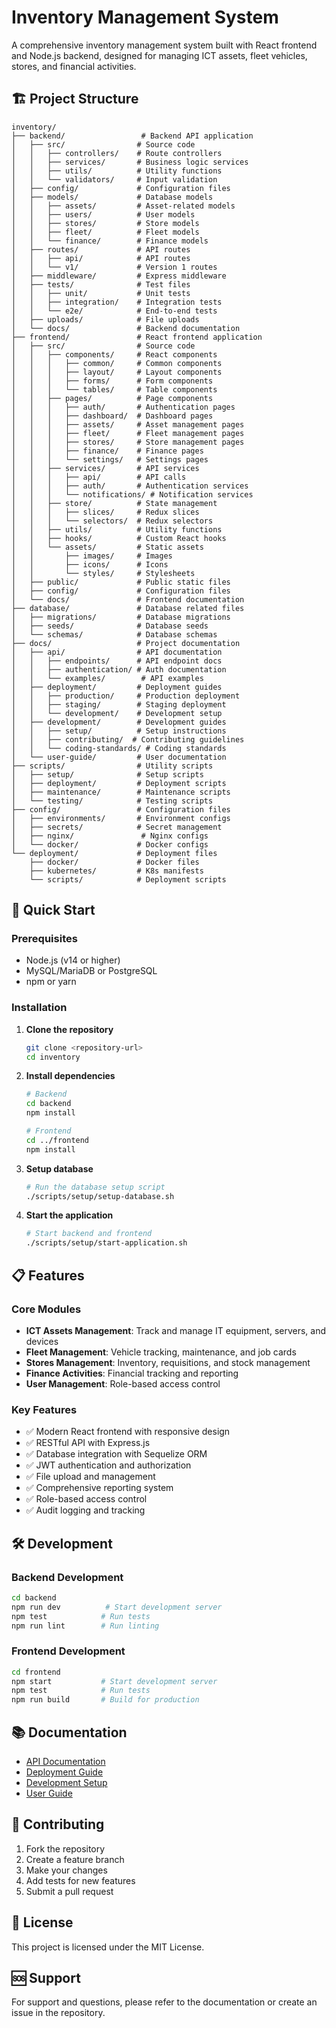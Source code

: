 # Inventory Management System

A comprehensive inventory management system built with React frontend and Node.js backend, designed for managing ICT assets, fleet vehicles, stores, and financial activities.

## 🏗️ Project Structure

```
inventory/
├── backend/                 # Backend API application
│   ├── src/                # Source code
│   │   ├── controllers/    # Route controllers
│   │   ├── services/       # Business logic services
│   │   ├── utils/          # Utility functions
│   │   └── validators/     # Input validation
│   ├── config/             # Configuration files
│   ├── models/             # Database models
│   │   ├── assets/         # Asset-related models
│   │   ├── users/          # User models
│   │   ├── stores/         # Store models
│   │   ├── fleet/          # Fleet models
│   │   └── finance/        # Finance models
│   ├── routes/             # API routes
│   │   ├── api/            # API routes
│   │   └── v1/             # Version 1 routes
│   ├── middleware/         # Express middleware
│   ├── tests/              # Test files
│   │   ├── unit/           # Unit tests
│   │   ├── integration/    # Integration tests
│   │   └── e2e/            # End-to-end tests
│   ├── uploads/            # File uploads
│   └── docs/               # Backend documentation
├── frontend/               # React frontend application
│   ├── src/                # Source code
│   │   ├── components/     # React components
│   │   │   ├── common/     # Common components
│   │   │   ├── layout/     # Layout components
│   │   │   ├── forms/      # Form components
│   │   │   └── tables/     # Table components
│   │   ├── pages/          # Page components
│   │   │   ├── auth/       # Authentication pages
│   │   │   ├── dashboard/  # Dashboard pages
│   │   │   ├── assets/     # Asset management pages
│   │   │   ├── fleet/      # Fleet management pages
│   │   │   ├── stores/     # Store management pages
│   │   │   ├── finance/    # Finance pages
│   │   │   └── settings/   # Settings pages
│   │   ├── services/       # API services
│   │   │   ├── api/        # API calls
│   │   │   ├── auth/       # Authentication services
│   │   │   └── notifications/ # Notification services
│   │   ├── store/          # State management
│   │   │   ├── slices/     # Redux slices
│   │   │   └── selectors/  # Redux selectors
│   │   ├── utils/          # Utility functions
│   │   ├── hooks/          # Custom React hooks
│   │   └── assets/         # Static assets
│   │       ├── images/     # Images
│   │       ├── icons/      # Icons
│   │       └── styles/     # Stylesheets
│   ├── public/             # Public static files
│   ├── config/             # Configuration files
│   └── docs/               # Frontend documentation
├── database/               # Database related files
│   ├── migrations/         # Database migrations
│   ├── seeds/              # Database seeds
│   └── schemas/            # Database schemas
├── docs/                   # Project documentation
│   ├── api/                # API documentation
│   │   ├── endpoints/      # API endpoint docs
│   │   ├── authentication/ # Auth documentation
│   │   └── examples/        # API examples
│   ├── deployment/         # Deployment guides
│   │   ├── production/     # Production deployment
│   │   ├── staging/        # Staging deployment
│   │   └── development/    # Development setup
│   ├── development/        # Development guides
│   │   ├── setup/          # Setup instructions
│   │   ├── contributing/  # Contributing guidelines
│   │   └── coding-standards/ # Coding standards
│   └── user-guide/         # User documentation
├── scripts/                # Utility scripts
│   ├── setup/              # Setup scripts
│   ├── deployment/         # Deployment scripts
│   ├── maintenance/        # Maintenance scripts
│   └── testing/            # Testing scripts
├── config/                 # Configuration files
│   ├── environments/       # Environment configs
│   ├── secrets/            # Secret management
│   ├── nginx/               # Nginx configs
│   └── docker/             # Docker configs
└── deployment/             # Deployment files
    ├── docker/             # Docker files
    ├── kubernetes/         # K8s manifests
    └── scripts/            # Deployment scripts
```

## 🚀 Quick Start

### Prerequisites
- Node.js (v14 or higher)
- MySQL/MariaDB or PostgreSQL
- npm or yarn

### Installation

1. **Clone the repository**
   ```bash
   git clone <repository-url>
   cd inventory
   ```

2. **Install dependencies**
   ```bash
   # Backend
   cd backend
   npm install
   
   # Frontend
   cd ../frontend
   npm install
   ```

3. **Setup database**
   ```bash
   # Run the database setup script
   ./scripts/setup/setup-database.sh
   ```

4. **Start the application**
   ```bash
   # Start backend and frontend
   ./scripts/setup/start-application.sh
   ```

## 📋 Features

### Core Modules
- **ICT Assets Management**: Track and manage IT equipment, servers, and devices
- **Fleet Management**: Vehicle tracking, maintenance, and job cards
- **Stores Management**: Inventory, requisitions, and stock management
- **Finance Activities**: Financial tracking and reporting
- **User Management**: Role-based access control

### Key Features
- ✅ Modern React frontend with responsive design
- ✅ RESTful API with Express.js
- ✅ Database integration with Sequelize ORM
- ✅ JWT authentication and authorization
- ✅ File upload and management
- ✅ Comprehensive reporting system
- ✅ Role-based access control
- ✅ Audit logging and tracking

## 🛠️ Development

### Backend Development
```bash
cd backend
npm run dev          # Start development server
npm test            # Run tests
npm run lint        # Run linting
```

### Frontend Development
```bash
cd frontend
npm start           # Start development server
npm test            # Run tests
npm run build       # Build for production
```

## 📚 Documentation

- [API Documentation](api/)
- [Deployment Guide](deployment/)
- [Development Setup](development/)
- [User Guide](user-guide/)

## 🤝 Contributing

1. Fork the repository
2. Create a feature branch
3. Make your changes
4. Add tests for new features
5. Submit a pull request

## 📄 License

This project is licensed under the MIT License.

## 🆘 Support

For support and questions, please refer to the documentation or create an issue in the repository.